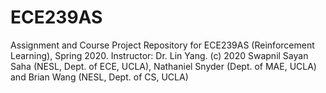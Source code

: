 # ECE239AS
Assignment and Course Project Repository for ECE239AS (Reinforcement Learning), Spring 2020. Instructor: Dr. Lin Yang. (c) 2020 Swapnil Sayan Saha (NESL, Dept. of ECE, UCLA), Nathaniel Snyder (Dept. of MAE, UCLA) and Brian Wang (NESL, Dept. of CS, UCLA)
